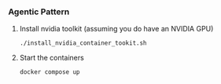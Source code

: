 ### Agentic Pattern

1. Install nvidia toolkit (assuming you do have an NVIDIA GPU)
    
    `./install_nvidia_container_tookit.sh`
    
2. Start the containers

    `docker compose up`